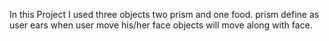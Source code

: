  In this Project I used three objects two prism and one food.
 prism define as user ears 
 when user move his/her face objects will move along with face. 
